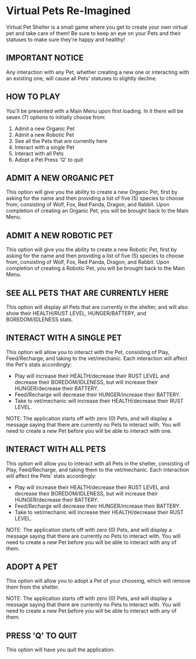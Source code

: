 ﻿# Virtual Pets Re-Imagined


Virtual Pet Shelter is a small game where you get to create your own virtual pet and take care of them! Be sure to keep an eye on your Pets and their statuses
to make sure they're happy and healthy!


## IMPORTANT NOTICE
Any interaction with any Pet, whether creating a new one or interacting with an existing one, will cause all Pets' statuses to slightly decline.


## HOW TO PLAY
You'll be presented with a Main Menu upon first loading. In it there will be seven (7) options to initially choose from:

1. Admit a new Organic Pet
2. Admit a new Robotic Pet
3. See all the Pets that are currently here
4. Interact with a single Pet
5. Interact with all Pets
6. Adopt a Pet
Press 'Q' to quit


## ADMIT A NEW ORGANIC PET
This option will give you the ability to create a new Organic Pet, first by asking for the name and then providing a list of five (5) species to choose
from, consisting of Wolf, Fox, Red Panda, Dragon, and Rabbit. Upon completion of creating an Organic Pet, you will be brought back to the Main Menu.


## ADMIT A NEW ROBOTIC PET
This option will give you the ability to create a new Robotic Pet, first by asking for the name and then providing a list of five (5) species to choose
from, consisting of Wolf, Fox, Red Panda, Dragon, and Rabbit. Upon completion of creating a Robotic Pet, you will be brought back to the Main Menu.


## SEE ALL PETS THAT ARE CURRENTLY HERE
This option will display all Pets that are currently in the shelter, and will also show their HEALTH/RUST LEVEL, HUNGER/BATTERY, and BOREDOM/IDLENESS stats.


## INTERACT WITH A SINGLE PET
This option will allow you to interact with the Pet, consisting of Play, Feed/Recharge, and taking to the vet/mechanic. Each interaction will affect the Pet's stats
accordingly:
- Play will increase their HEALTH/decrease their RUST LEVEL and decrease their BOREDOM/IDLENESS, but will increase their HUNGER/decrease their BATTERY.
- Feed/Recharge will decrease their HUNGER/increase their BATTERY.
- Take to vet/mechanic will increase their HEALTH/decrease their RUST LEVEL.

NOTE: The application starts off with zero (0) Pets, and will display a message saying that there are currently no Pets to interact with. You will need to create
a new Pet before you will be able to interact with one.


## INTERACT WITH ALL PETS
This option will allow you to interact with all Pets in the shelter, consisting of Play, Feed/Recharge, and taking them to the vet/mechanic. Each interaction will affect
the Pets' stats accordingly:
- Play will increase their HEALTH/decrease their RUST LEVEL and decrease their BOREDOM/IDLENESS, but will increase their HUNGER/decrease their BATTERY.
- Feed/Recharge will decrease their HUNGER/increase their BATTERY.
- Take to vet/mechanic will increase their HEALTH/decrease their RUST LEVEL.

NOTE: The application starts off with zero (0) Pets, and will display a message saying that there are currently no Pets to interact with. You will need to create
a new Pet before you will be able to interact with any of them.


## ADOPT A PET
This option will allow you to adopt a Pet of your choosing, which will remove them from the shelter.

NOTE: The application starts off with zero (0) Pets, and will display a message saying that there are currently no Pets to interact with. You will need to create
a new Pet before you will be able to interact with any of them.


##  PRESS 'Q' TO QUIT
This option will have you quit the application.